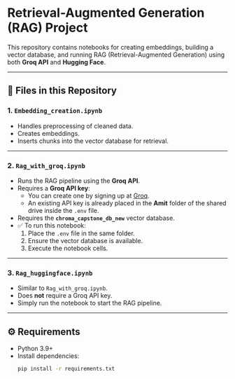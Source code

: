 # Retrieval-Augmented Generation (RAG) Project  

This repository contains notebooks for creating embeddings, building a vector database, and running RAG (Retrieval-Augmented Generation) using both **Groq API** and **Hugging Face**.  

---

## 📂 Files in this Repository  

### 1. `Embedding_creation.ipynb`  
- Handles preprocessing of cleaned data.  
- Creates embeddings.  
- Inserts chunks into the vector database for retrieval.  

---

### 2. `Rag_with_groq.ipynb`  
- Runs the RAG pipeline using the **Groq API**.  
- Requires a **Groq API key**:  
  - You can create one by signing up at [Groq](https://groq.com).  
  - An existing API key is already placed in the **Amit** folder of the shared drive inside the `.env` file.  
- Requires the **`chroma_capstone_db_new`** vector database.  
- ✅ To run this notebook:  
  1. Place the `.env` file in the same folder.  
  2. Ensure the vector database is available.  
  3. Execute the notebook cells.  

---

### 3. `Rag_huggingface.ipynb`  
- Similar to `Rag_with_groq.ipynb`.  
- Does **not** require a Groq API key.  
- Simply run the notebook to start the RAG pipeline.  

---

## ⚙️ Requirements  
- Python 3.9+  
- Install dependencies:  
  ```bash
  pip install -r requirements.txt
